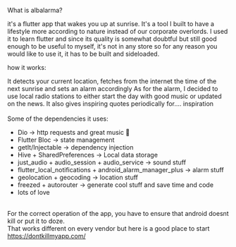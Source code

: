 What is albalarma?

it's a flutter app that wakes you up at sunrise. 
It's a tool I built to have a lifestyle more according to nature instead of our corporate overlords. I used it to learn flutter and since its quality is somewhat doubtful but still good enough to be useful to myself, 
it's not in any store so for any reason you would like to use it, 
it has to be built and sideloaded.


how it works:

It detects your current location, fetches from the internet the time of the next sunrise and sets an alarm accordingly 
As for the alarm, I decided to use local radio stations to either start the day with good music or updated on the news.
It also gives inspiring quotes periodically for.... inspiration \
\
Some of the dependencies it uses: 
- Dio -> http requests and great music 🤘
- Flutter Bloc  -> state management
- getIt/Injectable -> dependency injection
- Hive + SharedPreferences -> Local data storage 
- just_audio + audio_session + audio_service -> sound stuff 
- flutter_local_notifications + android_alarm_manager_plus -> alarm stuff 
- geolocation + geocoding -> location stuff 
- freezed + autorouter -> generate cool stuff and save time and code
- lots of love


\
For the correct operation of the app, you have to ensure that android doesnt kill or put it to doze. \
That works different on every vendor but here is a good place to start https://dontkillmyapp.com/

